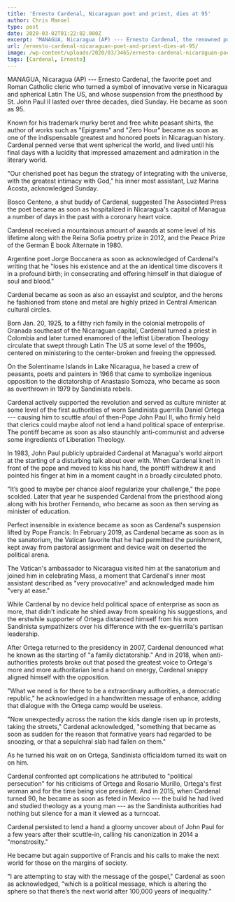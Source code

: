 ```yaml
---
title: 'Ernesto Cardenal, Nicaraguan poet and priest, dies at 95'
author: Chris Manoel
type: post
date: 2020-03-02T01:22:02.000Z
excerpt: 'MANAGUA, Nicaragua (AP) --- Ernesto Cardenal, the renowned poet and Roman Catholic cleric who became a symbol of revolutionary verse in Nicaragua and around Latin America, and whose suspension from the priesthood by St. John Paul II lasted over three decades, died Sunday. He was 95. Known for his trademark black beret and loose white&hellip;'
url: /ernesto-cardenal-nicaraguan-poet-and-priest-dies-at-95/
image: /wp-content/uploads/2020/03/3465/ernesto-cardenal-nicaraguan-poet-and-priest-dies-at-95.jpg
tags: [Cardenal, Ernesto]
---
```


MANAGUA, Nicaragua (AP) --- Ernesto Cardenal, the favorite poet and Roman Catholic cleric who turned a symbol of innovative verse in Nicaragua and spherical Latin The US, and whose suspension from the priesthood by St. John Paul II lasted over three decades, died Sunday. He became as soon as 95.

Known for his trademark murky beret and free white peasant shirts, the author of works such as "Epigrams" and "Zero Hour" became as soon as one of the indispensable greatest and honored poets in Nicaraguan history. Cardenal penned verse that went spherical the world, and lived until his final days with a lucidity that impressed amazement and admiration in the literary world.

"Our cherished poet has begun the strategy of integrating with the universe, with the greatest intimacy with God," his inner most assistant, Luz Marina Acosta, acknowledged Sunday.

Bosco Centeno, a shut buddy of Cardenal, suggested The Associated Press the poet became as soon as hospitalized in Nicaragua's capital of Managua a number of days in the past with a coronary heart voice.

Cardenal received a mountainous amount of awards at some level of his lifetime along with the Reina Sofia poetry prize in 2012, and the Peace Prize of the German E book Alternate in 1980.

Argentine poet Jorge Boccanera as soon as acknowledged of Cardenal's writing that he "loses his existence and at the an identical time discovers it in a profound birth; in consecrating and offering himself in that dialogue of soul and blood."

Cardenal became as soon as also an essayist and sculptor, and the herons he fashioned from stone and metal are highly prized in Central American cultural circles.

Born Jan. 20, 1925, to a filthy rich family in the colonial metropolis of Granada southeast of the Nicaraguan capital, Cardenal turned a priest in Colombia and later turned enamored of the leftist Liberation Theology circulate that swept through Latin The US at some level of the 1960s, centered on ministering to the center-broken and freeing the oppressed.

On the Solentiname Islands in Lake Nicaragua, he based a crew of peasants, poets and painters in 1966 that came to symbolize ingenious opposition to the dictatorship of Anastasio Somoza, who became as soon as overthrown in 1979 by Sandinista rebels.

Cardenal actively supported the revolution and served as culture minister at some level of the first authorities of worn Sandinista guerrilla Daniel Ortega --- causing him to scuttle afoul of then-Pope John Paul II, who firmly held that clerics could maybe aloof not lend a hand political space of enterprise. The pontiff became as soon as also staunchly anti-communist and adverse some ingredients of Liberation Theology.

In 1983, John Paul publicly upbraided Cardenal at Managua's world airport at the starting of a disturbing talk about over with. When Cardenal knelt in front of the pope and moved to kiss his hand, the pontiff withdrew it and pointed his finger at him in a moment caught in a broadly circulated photo.

"It’s good to maybe per chance aloof regularize your challenge," the pope scolded. Later that year he suspended Cardenal from the priesthood along along with his brother Fernando, who became as soon as then serving as minister of education.

Perfect insensible in existence became as soon as Cardenal's suspension lifted by Pope Francis: In February 2019, as Cardenal became as soon as in the sanatorium, the Vatican favorite that he had permitted the punishment, kept away from pastoral assignment and device wait on deserted the political arena.

The Vatican's ambassador to Nicaragua visited him at the sanatorium and joined him in celebrating Mass, a moment that Cardenal's inner most assistant described as "very provocative" and acknowledged made him "very at ease."

While Cardenal by no device held political space of enterprise as soon as more, that didn't indicate he shied away from speaking his suggestions, and the erstwhile supporter of Ortega distanced himself from his worn Sandinista sympathizers over his difference with the ex-guerrilla's partisan leadership.

After Ortega returned to the presidency in 2007, Cardenal denounced what he known as the starting of "a family dictatorship." And in 2018, when anti-authorities protests broke out that posed the greatest voice to Ortega's more and more authoritarian lend a hand on energy, Cardenal snappy aligned himself with the opposition.

"What we need is for there to be a extraordinary authorities, a democratic republic," he acknowledged in a handwritten message of enhance, adding that dialogue with the Ortega camp would be useless.

"Now unexpectedly across the nation the kids dangle risen up in protests, taking the streets," Cardenal acknowledged, "something that became as soon as sudden for the reason that formative years had regarded to be snoozing, or that a sepulchral slab had fallen on them."

As he turned his wait on on Ortega, Sandinista officialdom turned its wait on on him.

Cardenal confronted apt complications he attributed to "political persecution" for his criticisms of Ortega and Rosario Murillo, Ortega's first woman and for the time being vice president. And in 2015, when Cardenal turned 90, he became as soon as feted in Mexico --- the build he had lived and studied theology as a young man --- as the Sandinista authorities had nothing but silence for a man it viewed as a turncoat.

Cardenal persisted to lend a hand a gloomy uncover about of John Paul for a few years after their scuttle-in, calling his canonization in 2014 a "monstrosity."

He became but again supportive of Francis and his calls to make the next world for those on the margins of society.

"I are attempting to stay with the message of the gospel," Cardenal as soon as acknowledged, "which is a political message, which is altering the sphere so that there’s the next world after 100,000 years of inequality."
